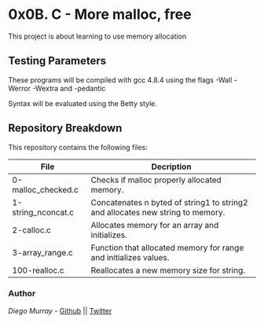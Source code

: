 # 0x0B. C - More malloc, free

This project is about learning to use memory allocation

## Testing Parameters

These programs will be compiled with gcc 4.8.4 using the flags -Wall -Werror -Wextra and -pedantic

Syntax will be evaluated using the Betty style.

## Repository Breakdown
This repository contains the following files:

|   **File**    |  **Decription**                       |
|---------------|---------------------------------------|
| 0-malloc_checked.c | Checks if malloc properly allocated memory. |
| 1-string_nconcat.c | Concatenates n byted of string1 to string2 and allocates new string to  memory. |
| 2-calloc.c | Allocates memory for an array and initializes. |
| 3-array_range.c | Function that allocated memory for range and initializes values. |
| 100-realloc.c | Reallocates a new memory size for string. |



### Author
*Diego Murray* - [Github](https://github.com/dmurr) || [Twitter](https://twitter.com/diegocmurray)